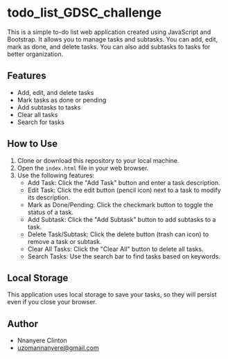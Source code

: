 # todo_list_GDSC_challenge
This is a simple to-do list web application created using JavaScript and Bootstrap. It allows you to manage tasks and subtasks. You can add, edit, mark as done, and delete tasks. You can also add subtasks to tasks for better organization.

## Features

- Add, edit, and delete tasks
- Mark tasks as done or pending
- Add subtasks to tasks
- Clear all tasks
- Search for tasks

## How to Use

1. Clone or download this repository to your local machine.
2. Open the `index.html` file in your web browser.
3. Use the following features:
   - Add Task: Click the "Add Task" button and enter a task description.
   - Edit Task: Click the edit button (pencil icon) next to a task to modify its description.
   - Mark as Done/Pending: Click the checkmark button to toggle the status of a task.
   - Add Subtask: Click the "Add Subtask" button to add subtasks to a task.
   - Delete Task/Subtask: Click the delete button (trash can icon) to remove a task or subtask.
   - Clear All Tasks: Click the "Clear All" button to delete all tasks.
   - Search Tasks: Use the search bar to find tasks based on keywords.

## Local Storage

This application uses local storage to save your tasks, so they will persist even if you close your browser.

## Author

- Nnanyere Clinton
- uzomannanyere@gmail.com

